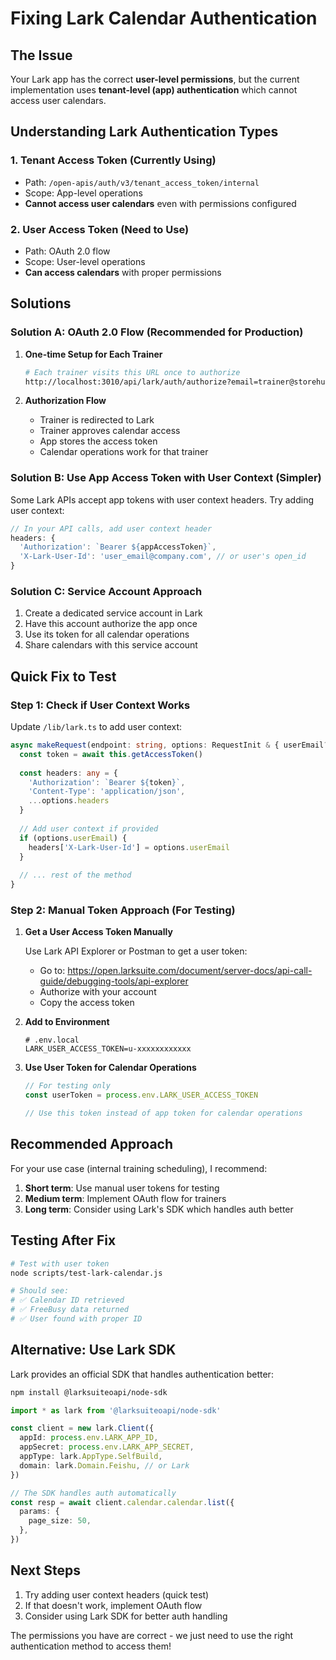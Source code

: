 # Fixing Lark Calendar Authentication

## The Issue
Your Lark app has the correct **user-level permissions**, but the current implementation uses **tenant-level (app) authentication** which cannot access user calendars.

## Understanding Lark Authentication Types

### 1. Tenant Access Token (Currently Using)
- Path: `/open-apis/auth/v3/tenant_access_token/internal`
- Scope: App-level operations
- **Cannot access user calendars** even with permissions configured

### 2. User Access Token (Need to Use)
- Path: OAuth 2.0 flow
- Scope: User-level operations
- **Can access calendars** with proper permissions

## Solutions

### Solution A: OAuth 2.0 Flow (Recommended for Production)

1. **One-time Setup for Each Trainer**
   ```bash
   # Each trainer visits this URL once to authorize
   http://localhost:3010/api/lark/auth/authorize?email=trainer@storehub.com
   ```

2. **Authorization Flow**
   - Trainer is redirected to Lark
   - Trainer approves calendar access
   - App stores the access token
   - Calendar operations work for that trainer

### Solution B: Use App Access Token with User Context (Simpler)

Some Lark APIs accept app tokens with user context headers. Try adding user context:

```typescript
// In your API calls, add user context header
headers: {
  'Authorization': `Bearer ${appAccessToken}`,
  'X-Lark-User-Id': 'user_email@company.com', // or user's open_id
}
```

### Solution C: Service Account Approach

1. Create a dedicated service account in Lark
2. Have this account authorize the app once
3. Use its token for all calendar operations
4. Share calendars with this service account

## Quick Fix to Test

### Step 1: Check if User Context Works

Update `/lib/lark.ts` to add user context:

```typescript
async makeRequest(endpoint: string, options: RequestInit & { userEmail?: string } = {}): Promise<any> {
  const token = await this.getAccessToken()
  
  const headers: any = {
    'Authorization': `Bearer ${token}`,
    'Content-Type': 'application/json',
    ...options.headers
  }
  
  // Add user context if provided
  if (options.userEmail) {
    headers['X-Lark-User-Id'] = options.userEmail
  }
  
  // ... rest of the method
}
```

### Step 2: Manual Token Approach (For Testing)

1. **Get a User Access Token Manually**
   
   Use Lark API Explorer or Postman to get a user token:
   - Go to: https://open.larksuite.com/document/server-docs/api-call-guide/debugging-tools/api-explorer
   - Authorize with your account
   - Copy the access token

2. **Add to Environment**
   ```env
   # .env.local
   LARK_USER_ACCESS_TOKEN=u-xxxxxxxxxxxx
   ```

3. **Use User Token for Calendar Operations**
   ```typescript
   // For testing only
   const userToken = process.env.LARK_USER_ACCESS_TOKEN
   
   // Use this token instead of app token for calendar operations
   ```

## Recommended Approach

For your use case (internal training scheduling), I recommend:

1. **Short term**: Use manual user tokens for testing
2. **Medium term**: Implement OAuth flow for trainers
3. **Long term**: Consider using Lark's SDK which handles auth better

## Testing After Fix

```bash
# Test with user token
node scripts/test-lark-calendar.js

# Should see:
# ✅ Calendar ID retrieved
# ✅ FreeBusy data returned
# ✅ User found with proper ID
```

## Alternative: Use Lark SDK

Lark provides an official SDK that handles authentication better:

```bash
npm install @larksuiteoapi/node-sdk
```

```typescript
import * as lark from '@larksuiteoapi/node-sdk'

const client = new lark.Client({
  appId: process.env.LARK_APP_ID,
  appSecret: process.env.LARK_APP_SECRET,
  appType: lark.AppType.SelfBuild,
  domain: lark.Domain.Feishu, // or Lark
})

// The SDK handles auth automatically
const resp = await client.calendar.calendar.list({
  params: {
    page_size: 50,
  },
})
```

## Next Steps

1. Try adding user context headers (quick test)
2. If that doesn't work, implement OAuth flow
3. Consider using Lark SDK for better auth handling

The permissions you have are correct - we just need to use the right authentication method to access them!